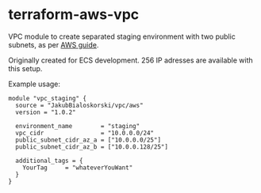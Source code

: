# terraform-aws-vpc

VPC module to create separated staging environment with two public subnets, as per [AWS guide](https://docs.aws.amazon.com/vpc/latest/userguide/subnet-sizing.html).

Originally created for ECS development.
256 IP adresses are available with this setup.

Example usage:

```
module "vpc_staging" {
  source = "JakubBialoskorski/vpc/aws"
  version = "1.0.2"

  environment_name        = "staging"
  vpc_cidr                = "10.0.0.0/24"
  public_subnet_cidr_az_a = ["10.0.0.0/25"]
  public_subnet_cidr_az_b = ["10.0.0.128/25"]

  additional_tags = {
    YourTag     = "whateverYouWant"
  }
}
```